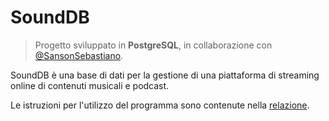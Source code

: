 # SoundDB
> Progetto sviluppato in **PostgreSQL**, in collaborazione con [@SansonSebastiano](https://github.com/SansonSebastiano).

SoundDB è una base di dati per la gestione di una piattaforma di streaming online di contenuti musicali e podcast.

Le istruzioni per l'utilizzo del programma sono contenute nella [relazione](https://github.com/dvdbaggio/SoundDB/blob/main/Relazione.pdf).
